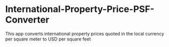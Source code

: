 # International-Property-Price-PSF-Converter
This app converts international property prices quoted in the local currency per square meter to USD per square feet
